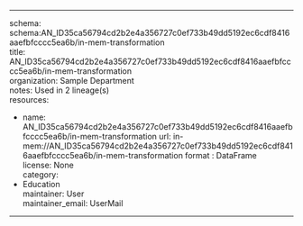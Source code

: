 


---  
schema: schema:AN_ID35ca56794cd2b2e4a356727c0ef733b49dd5192ec6cdf8416aaefbfcccc5ea6b/in-mem-transformation  
title: AN_ID35ca56794cd2b2e4a356727c0ef733b49dd5192ec6cdf8416aaefbfcccc5ea6b/in-mem-transformation  
organization: Sample Department  
notes: Used in 2 lineage(s)  
resources:  
  - name: AN_ID35ca56794cd2b2e4a356727c0ef733b49dd5192ec6cdf8416aaefbfcccc5ea6b/in-mem-transformation 
    url: in-mem://AN_ID35ca56794cd2b2e4a356727c0ef733b49dd5192ec6cdf8416aaefbfcccc5ea6b/in-mem-transformation 
    format : DataFrame  
license: None  
category:
  - Education  
maintainer: User  
maintainer_email: UserMail  
---
